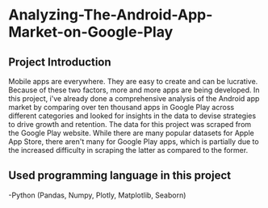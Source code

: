 # Analyzing-The-Android-App-Market-on-Google-Play
## Project Introduction
Mobile apps are everywhere. They are easy to create and can be lucrative. Because of these two factors, more and more apps are being developed. In this project, i've already done a comprehensive analysis of the Android app market by comparing over ten thousand apps in Google Play across different categories and looked for insights in the data to devise strategies to drive growth and retention. The data for this project was scraped from the Google Play website. While there are many popular datasets for Apple App Store, there aren't many for Google Play apps, which is partially due to the increased difficulty in scraping the latter as compared to the former. 

## Used programming language in this project
-Python (Pandas, Numpy, Plotly, Matplotlib, Seaborn)

